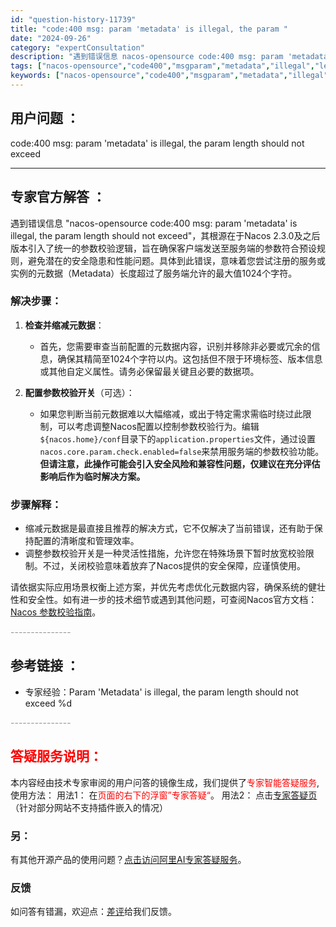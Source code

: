```yaml
---
id: "question-history-11739"
title: "code:400 msg: param 'metadata' is illegal, the param "
date: "2024-09-26"
category: "expertConsultation"
description: "遇到错误信息 nacos-opensource code:400 msg: param 'metadata' is illegal, the param length should not exceed，其根源在于Nacos 2.3.0及之后版本引入了统一的参数校验逻辑，旨在确保客户端发送至服务端的"
tags: ["nacos-opensource","code400","msgparam","metadata","illegal","length","exceed"]
keywords: ["nacos-opensource","code400","msgparam","metadata","illegal","length","exceed"]
---
```


## 用户问题 ： 
 code:400 msg: param 'metadata' is illegal, the param length should not exceed  

---------------
## 专家官方解答 ：

遇到错误信息 "nacos-opensource code:400 msg: param 'metadata' is illegal, the param length should not exceed"，其根源在于Nacos 2.3.0及之后版本引入了统一的参数校验逻辑，旨在确保客户端发送至服务端的参数符合预设规则，避免潜在的安全隐患和性能问题。具体到此错误，意味着您尝试注册的服务或实例的元数据（Metadata）长度超过了服务端允许的最大值1024个字符。

### 解决步骤：

1. **检查并缩减元数据**：
   - 首先，您需要审查当前配置的元数据内容，识别并移除非必要或冗余的信息，确保其精简至1024个字符以内。这包括但不限于环境标签、版本信息或其他自定义属性。请务必保留最关键且必要的数据项。

2. **配置参数校验开关**（可选）：
   - 如果您判断当前元数据难以大幅缩减，或出于特定需求需临时绕过此限制，可以考虑调整Nacos配置以控制参数校验行为。编辑`${nacos.home}/conf`目录下的`application.properties`文件，通过设置`nacos.core.param.check.enabled=false`来禁用服务端的参数校验功能。**但请注意，此操作可能会引入安全风险和兼容性问题，仅建议在充分评估影响后作为临时解决方案。**

### 步骤解释：

- 缩减元数据是最直接且推荐的解决方式，它不仅解决了当前错误，还有助于保持配置的清晰度和管理效率。
- 调整参数校验开关是一种灵活性措施，允许您在特殊场景下暂时放宽校验限制。不过，关闭校验意味着放弃了Nacos提供的安全保障，应谨慎使用。

请依据实际应用场景权衡上述方案，并优先考虑优化元数据内容，确保系统的健壮性和安全性。如有进一步的技术细节或遇到其他问题，可查阅Nacos官方文档：[Nacos 参数校验指南](https://nacos.io/docs/latest/guide/user/parameters-check/#9-metadata)。


<font color="#949494">---------------</font> 


## 参考链接 ：

* 专家经验：Param 'Metadata' is illegal, the param length should not exceed %d 


 <font color="#949494">---------------</font> 
 


## <font color="#FF0000">答疑服务说明：</font> 

本内容经由技术专家审阅的用户问答的镜像生成，我们提供了<font color="#FF0000">专家智能答疑服务</font>,使用方法：
用法1： 在<font color="#FF0000">页面的右下的浮窗”专家答疑“</font>。
用法2： 点击[专家答疑页](https://answer.opensource.alibaba.com/docs/intro)（针对部分网站不支持插件嵌入的情况）
### 另：


有其他开源产品的使用问题？[点击访问阿里AI专家答疑服务](https://answer.opensource.alibaba.com/docs/intro)。
### 反馈
如问答有错漏，欢迎点：[差评](https://ai.nacos.io/user/feedbackByEnhancerGradePOJOID?enhancerGradePOJOId=13776)给我们反馈。
